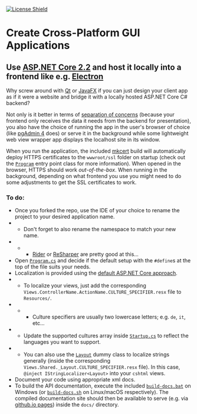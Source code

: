 [![License Shield](https://img.shields.io/badge/license-BSD%203--Clause-brightgreen?style=flat-square)](https://github.com/GlitchedPolygons/asp.net-core-2.2-cross-platform-gui/blob/master/LICENSE)

# Create Cross-Platform GUI Applications 
## Use [ASP.NET Core 2.2](https://dotnet.microsoft.com/) and host it locally into a frontend like e.g. [Electron](https://github.com/electron/electron)

Why screw around with [Qt](https://www.qt.io) or [JavaFX](https://openjfx.io/) if you can just design your client app 
as if it were a website and bridge it with a locally hosted ASP.NET Core C# backend?

Not only is it better in terms of [separation of concerns](https://en.wikipedia.org/wiki/Separation_of_concerns)
(because your frontend only receives the data it needs from the backend for presentation), 
you also have the choice of running the app in the user's browser of choice (like [pgAdmin 4](https://www.pgadmin.org/) does)
or serve it in the background while some lightweight web view wrapper app displays the localhost site in its window.

When you run the application, the included [mkcert](https://github.com/FiloSottile/mkcert) build will automatically deploy HTTPS certificates to the `wwwroot/ssl` folder on startup (check out the [`Program`](https://github.com/GlitchedPolygons/asp.net-core-2.2-cross-platform-gui/blob/master/src/Program.cs) entry point class for more information). When opened in the browser, HTTPS should work _out-of-the-box_. When running in the background, depending on what frontend you use you might need to do some adjustments to get the SSL certificates to work.

### To do:
* Once you forked the repo, use the IDE of your choice to rename the project to your desired application name.
* * Don't forget to also rename the namespace to match your new name. 
* * * [Rider](https://www.jetbrains.com/rider/) or [ReSharper](https://www.jetbrains.com/resharper/) are pretty good at this...
* Open [`Program.cs`](https://github.com/GlitchedPolygons/asp.net-core-2.2-cross-platform-gui/blob/master/src/Program.cs) and decide if the default setup with the `#define`s at the top of the file suits your needs.
* Localization is provided using the [default ASP.NET Core approach](https://docs.microsoft.com/en-us/aspnet/core/fundamentals/localization?view=aspnetcore-2.2).
* * To localize your views, just add the corresponding `Views.ControllerName.ActionName.CULTURE_SPECIFIER.resx` file to `Resources/`.
* * * Culture specifiers are usually two lowercase letters; e.g. `de`, `it`, etc...
* * Update the supported cultures array inside [`Startup.cs`](https://github.com/GlitchedPolygons/asp.net-core-2.2-cross-platform-gui/blob/master/src/Startup.cs) to reflect the languages you want to support.
* * You can also use the [`Layout`](https://github.com/GlitchedPolygons/asp.net-core-2.2-cross-platform-gui/blob/master/src/Models/Dummies/Layout.cs) dummy class to localize strings generally (inside the corresponding `Views.Shared._Layout.CULTURE_SPECIFIER.resx` file). In this case, `@inject IStringLocalizer<Layout>` into your `cshtml` views.
* Document your code using appropriate xml docs.
* To build the API documentation, execute the included [`build-docs.bat`](https://github.com/GlitchedPolygons/asp.net-core-2.2-cross-platform-gui/blob/master/build-docs.bat) on Windows (or [`build-docs.sh`](https://github.com/GlitchedPolygons/asp.net-core-2.2-cross-platform-gui/blob/master/build-docs.sh) on Linux/macOS respectively). The compiled documentation site should then be available to serve (e.g. via [github.io pages](https://github.io)) inside the `docs/` directory.
